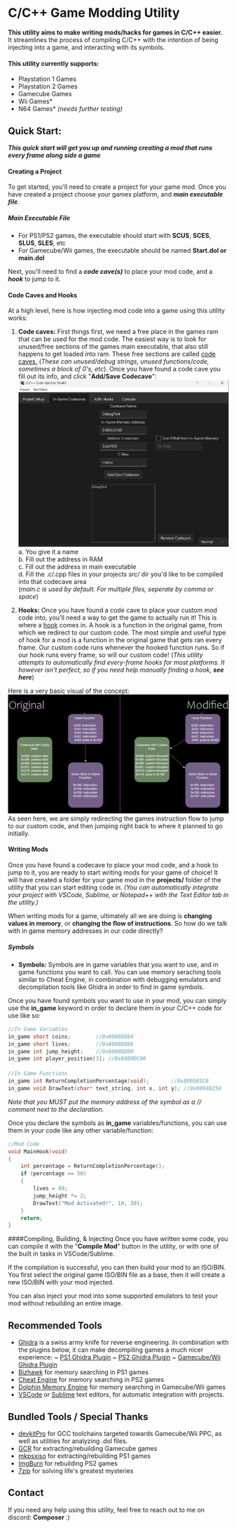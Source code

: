 # C/C++ Game Modding Utility

**This utility aims to make writing mods/hacks for games in C/C++ easier.**  
It streamlines the process of compiling C/C++ with the intention of being injecting into a game, and interacting with its symbols.

#### This utility currently supports:
- Playstation 1 Games
- Playstation 2 Games
- Gamecube Games
- Wii Games*
- N64 Games* *(needs further testing)*

## Quick Start:
***This quick start will get you up and running creating a mod that runs every frame along side a game***

#### Creating a Project
To get started, you'll need to create a project for your game mod.
Once you have created a project choose your games platform, and ***main executable file***. 
##### Main Executable File
* For PS1/PS2 games, the executable should start with **SCUS**, **SCES**, 
**SLUS**, **SLES**, etc
* For Gamecube/Wii games, the executable should be named **Start.dol or main.dol**

Next, you'll need to find a ***code cave(s)*** to place your mod code, and a ***hook*** to jump to it.
#### Code Caves and Hooks
At a high level, here is how injecting mod code into a game using this utility works:
1.  **Code caves:** First things first, we need a free place in the games ram that can be used for the mod code. The easiest way is to look for unused/free sections of the games main executable, that also still happens to get loaded into ram. These free sections are called [code caves.](https://en.wikipedia.org/wiki/Code_cave)  (*These can unused/debug strings, unused functions/code, sometimes a block of 0's, etc*).
Once you have found a code cave you fill out its info, and click "**Add/Save Codecave**": 
![codecaves](codecaves.png)
a. You give it a name  
b. Fill out the address in RAM  
c. Fill out the address in main executable  
d. Fill the .c/.cpp files in your projects *src/* dir   you'd like to be compiled into that codecave area  
(*main.c is used by default. For multiple files, seperate by comma or space*)  
  
2. **Hooks:** Once you have found a code cave to place your custom mod code into, you'll need a way to get the game to actually run it! This is where a [hook](https://en.wikipedia.org/wiki/Hooking#:~:text=Function%20hooking%20is%20implemented%20by,injected%20code) comes in. A hook is a function in the original game, from which we redirect to our custom code. The most simple and useful type of hook for a mod is a function in the original game that gets ran every frame. Our custom code runs whenever the hooked function runs. So if our hook runs every frame, so will our custom code! 
(*This utility attempts to automatically find every-frame hooks for most platforms. It however isn't perfect, so if you need help manually finding a hook, **see here***)

Here is a very basic visual of the concept:
![Hook](Visual.png)
As seen here, we are simply redirecting the games instruction flow to jump to our custom code, and then jumping right back to where it planned to go initially.

#### Writing Mods
Once you have found a codecave to place your mod code, and a hook to jump to it, you are ready to start writing mods for your game of choice! 
It will have created a folder for your game mod in the **projects/** folder of the utility that you can start editing code in. 
*(You can automatically integrate your project with VSCode, Sublime, or Notepad++ with the Text Editor tab in the utility.)*

When writing mods for a game, ultimately all we are doing is **changing values in memory**, or **changing the flow of instructions**. So how do we talk with in game memory addresses in our code directly?
##### Symbols
- **Symbols:** Symbols are in game variables that you want to use, and in game functions you want to call. You can use memory seraching tools similar to Cheat Engine, in combination with debugging emulators and decompilation tools like Ghidra in order to find in game symbols.

Once you have found symbols you want to use in your mod, you can simply use the **in_game** keyword in order to declare them in your C/C++ code for use like so:

```c
//In Game Variables
in_game short coins; 	 	//0x8080DD84
in_game short lives; 	 	//0x8080DD86
in_game int jump_height;	//0x8080DD00
in_game int player_position[3]; //0x8080DC00

//In Game Functions
in_game int ReturnCompletionPercentage(void); 	 	//0x800501C0
in_game void DrawText(char* text_string, int x, int y); //0x80048250

```
*Note that you MUST put the memory address of the symbol as a // comment next to the declaration.*

Once you declare the symbols as **in_game** variables/functions, you can use them in your code like any other variable/function:
```c
//Mod Code
void MainHook(void) 
{
    int percentage = ReturnCompletionPercentage();
    if (percentage >= 50)
    {
        lives = 99;
        jump_height *= 2;
        DrawText("Mod Activated!", 10, 30);
    }
    return;
}
```

####Compiling, Building, & Injecting
Once you have written some code, you can compile it with the "**Compile Mod**" button in the utility, or with one of the built in tasks in VSCode/Sublime.

If the compilation is successful, you can then build your mod to an ISO/BIN. You first select the original game ISO/BIN file as a base, then it will create a new ISO/BIN with your mod injected.

You can also inject your mod into some supported emulators to test your mod without rebuilding an entire image. 

## Recommended Tools
 - [Ghidra](https://github.com/NationalSecurityAgency/ghidra/releases) is a swiss army knife for reverse engineering. In combination with the plugins below, it can make decompiling games a much nicer experience:
 ~ [PS1 Ghidra Plugin](https://github.com/lab313ru/ghidra_psx_ldr)
 ~ [PS2 Ghidra Plugin](https://github.com/chaoticgd/ghidra-emotionengine-reloaded)
 ~ [Gamecube/Wii Ghidra Plugin](https://github.com/Cuyler36/Ghidra-GameCube-Loader)
 - [Bizhawk](https://github.com/TASEmulators/BizHawk) for memory searching in PS1 games
 - [Cheat Engine](https://github.com/cheat-engine/cheat-engine) for memory searching in PS2 games
 - [Dolphin Memory Engine](https://github.com/aldelaro5/Dolphin-memory-engine) for memory searching in Gamecube/Wii games
- [VSCode](https://github.com/microsoft/vscode) or [Sublime](https://www.sublimetext.com/) text editors, for automatic integration with projects.
## Bundled Tools / Special Thanks
 - [devkitPro](https://github.com/devkitPro) for GCC toolchains targeted towards Gamecube/Wii PPC, as well as utilities for analyzing .dol files.
 - [GCR](https://github.com/bsv798/gcrebuilder) for extracting/rebuilding Gamecube games
 - [mkpsxiso](https://github.com/Lameguy64/mkpsxiso) for extracting/rebuilding PS1 games
  - [ImgBurn](https://www.imgburn.com/) for rebuilding PS2 games
  - [7zip](https://github.com/mcmilk/7-Zip) for solving life's greatest mysteries

## Contact

If you need any help using this utility, feel free to reach out to me on discord: **Composer** :)
